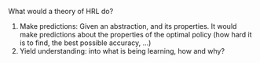 What would a theory of HRL do?
1. Make predictions: Given an abstraction, and its properties. It would make predictions about the properties of the optimal policy (how hard it is to find, the best possible accuracy, ...)
2. Yield understanding: into what is being learning, how and why?
